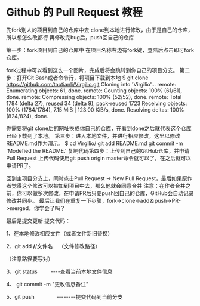 # Github 的 Pull Request 教程

先fork别人的项目到自己的仓库中去
clone到本地进行修改，由于是自己的仓库，所以想怎么改都行
再修改完bug后，push回自己的仓库

第一步：fork项目到自己的仓库中
在项目名称右边有fork键，登陆后点击即可fork仓库。

fork过程中可以看到这么一个图片，完成后将会跳转到你自己的项目分支。
第二步：打开Git Bash或者命令行，将项目下载到本地
$ git clone https://github.com/taotianli/Virgilio.git
Cloning into 'Virgilio'...
remote: Enumerating objects: 61, done.
remote: Counting objects: 100% (61/61), done.
remote: Compressing objects: 100% (52/52), done.
remote: Total 1784 (delta 27), reused 34 (delta 9), pack-reused 1723
Receiving objects: 100% (1784/1784), 7.15 MiB | 123.00 KiB/s, done.
Resolving deltas: 100% (824/824), done.

你需要将git clone后的网址换成你自己的仓库，在看到done之后就代表这个仓库已经下载到了本地。
第三步：进入本地文件，并进行相应修改，这里以修改README.md作为演示。
$ cd Virgilio/
git add README.md
git commit -m 'Modefied the README.'
复制代码第四步：上传到自己的GitHub仓库，并申请Pull Request
上传代码使用git push origin master命令就可以了，在之后就可以申请PR了。

回到主项目分支上，同时点击Pull Request -> New Pull Request，最后如果原作者觉得这个修改可以被加到项目中去，那么他就会同意合并
注意：在作者合并之前，你可以做多次修改，在申请PR后只要push回自己的仓库，GitHub会自动记录修改并同步。
最后让我们在重复一下步骤，fork->clone->add＆push->PR->merged，你学会了吗？


最后是提交更新
提交代码：

1、在本地修改相应文件（或者文件新旧替换）

2、git add **/**/文件名    （文件修改路径）

（注意路径要写对）

3、git status         ----查看当前本地文件信息

4、 git commit -m "更改信息备注"

5、git push               --------提交代码到当前分支
